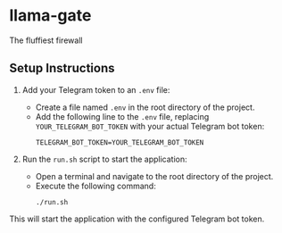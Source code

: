 # llama-gate
The fluffiest firewall

## Setup Instructions

1. Add your Telegram token to an `.env` file:
   - Create a file named `.env` in the root directory of the project.
   - Add the following line to the `.env` file, replacing `YOUR_TELEGRAM_BOT_TOKEN` with your actual Telegram bot token:
     ```
     TELEGRAM_BOT_TOKEN=YOUR_TELEGRAM_BOT_TOKEN
     ```

2. Run the `run.sh` script to start the application:
   - Open a terminal and navigate to the root directory of the project.
   - Execute the following command:
     ```
     ./run.sh
     ```

This will start the application with the configured Telegram bot token.
